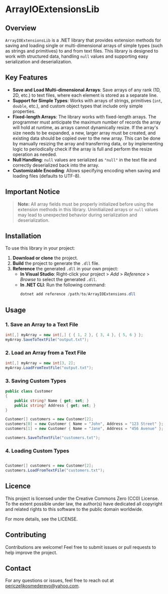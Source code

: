 # ArrayIOExtensionsLib

## Overview

`ArrayIOExtensionsLib` is a .NET library that provides extension methods for saving and loading single or multi-dimensional arrays of simple types (such as strings and primitives) to and from text files. This library is designed to work with structured data, handling `null` values and supporting easy serialization and deserialization.

## Key Features

- **Save and Load Multi-dimensional Arrays**: Save arrays of any rank (1D, 2D, etc.) to text files, where each element is stored as a separate line.
- **Support for Simple Types**: Works with arrays of strings, primitives (`int`, `double`, etc.), and custom object types that include only simple properties.
- **Fixed-length Arrays**: The library works with fixed-length arrays. The programmer must anticipate the maximum number of records the array will hold at runtime, as arrays cannot dynamically resize. If the array's size needs to be expanded, a new, larger array must be created, and existing data should be copied over to the new array. This can be done by manually resizing the array and transferring data, or by implementing logic to periodically check if the array is full and perform the resize operation as needed.
- **Null Handling**: `null` values are serialized as `"null"` in the text file and correctly deserialized back into the array.
- **Customizable Encoding**: Allows specifying encoding when saving and loading files (defaults to UTF-8).

## Important Notice

> **Note:** All array fields must be properly initialized before using the extension methods in this library. Uninitialized arrays or `null` values may lead to unexpected behavior during serialization and deserialization.

## Installation

To use this library in your project:

1. **Download or clone** the project.
2. **Build** the project to generate the `.dll` file.
3. **Reference** the generated `.dll` in your own project:
   - **In Visual Studio**: Right-click your project > *Add* > *Reference* > *Browse* to select the generated `.dll`.
   - **In .NET CLI**: Run the following command:
     ```csharp
     dotnet add reference /path/to/ArrayIOExtensions.dll
     ```

## Usage

### 1. Save an Array to a Text File

```csharp
int[,] myArray = new int[,] { { 1, 2 }, { 3, 4 }, { 5, 6 } };
myArray.SaveToTextFile("output.txt");
```

### 2. Load an Array from a Text File

```csharp
int[,] myArray = new int[3, 2];
myArray.LoadFromTextFile("output.txt");
```

### 3. Saving Custom Types

```csharp
public class Customer
{
    public string? Name { get; set; }
    public string? Address { get; set; }
}

Customer[] customers = new Customer[2];
customers[0] = new Customer { Name = "John", Address = "123 Street" };
customers[1] = new Customer { Name = "Jane", Address = "456 Avenue" };

customers.SaveToTextFile("customers.txt");
```

### 4. Loading Custom Types

```csharp

Customer[] customers = new Customer[2];
customers.LoadFromTextFile("customers.txt");
```

## Licence
This project is licensed under the Creative Commons Zero (CC0) License. 
To the extent possible under law, the author(s) have dedicated all copyright 
and related rights to this software to the public domain worldwide.

For more details, see the LICENSE.

## Contributing
Contributions are welcome! 
Feel free to submit issues or pull requests to help improve the project.

## Contact
For any questions or issues, 
feel free to reach out at periczeljkosmederevo@yahoo.com.
